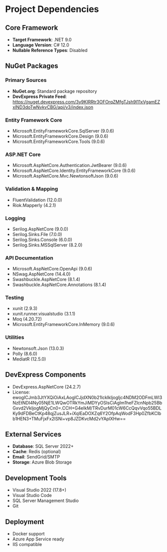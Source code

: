 ﻿# Project Dependencies

## Core Framework
- **Target Framework**: .NET 9.0
- **Language Version**: C# 12.0
- **Nullable Reference Types**: Disabled

## NuGet Packages
### Primary Sources
- **NuGet.org**: Standard package repository
- **DevExpress Private Feed**: https://nuget.devexpress.com/3y9KIRRtr3OFOrqZMfgTJsh9l11xVgamEZxlND3doTwNvkvCBG/api/v3/index.json

### Entity Framework Core
- Microsoft.EntityFrameworkCore.SqlServer (9.0.6)
- Microsoft.EntityFrameworkCore.Design (9.0.6)
- Microsoft.EntityFrameworkCore.Tools (9.0.6)

### ASP.NET Core
- Microsoft.AspNetCore.Authentication.JwtBearer (9.0.6)
- Microsoft.AspNetCore.Identity.EntityFrameworkCore (9.0.6)
- Microsoft.AspNetCore.Mvc.NewtonsoftJson (9.0.6)

### Validation & Mapping
- FluentValidation (12.0.0)
- Riok.Mapperly (4.2.1)

### Logging
- Serilog.AspNetCore (9.0.0)
- Serilog.Sinks.File (7.0.0)
- Serilog.Sinks.Console (6.0.0)
- Serilog.Sinks.MSSqlServer (8.2.0)

### API Documentation
- Microsoft.AspNetCore.OpenApi (9.0.6)
- NSwag.AspNetCore (14.4.0)
- Swashbuckle.AspNetCore (8.1.4)
- Swashbuckle.AspNetCore.Annotations (8.1.4)

### Testing
- xunit (2.9.3)
- xunit.runner.visualstudio (3.1.1)
- Moq (4.20.72)
- Microsoft.EntityFrameworkCore.InMemory (9.0.6)

### Utilities
- Newtonsoft.Json (13.0.3)
- Polly (8.6.0)
- MediatR (12.5.0)

## DevExpress Components
- DevExpress.AspNetCore (24.2.7)
- License: ewogICJmb3JtYXQiOiAxLAogICJjdXN0b21lcklkIjogIjc4NDM2ODFmLWI3NzEtNDI4Ny05NjE1LWQwOTRkYmJiMDYyOSIsCiAgIm1heFZlcnNpb25BbGxvd2VkIjogMjQyCn0=.CCH+G4eIkM/TRvDurM01cW6CcQqvVqo55BDLKy9dFDBeCtKp48qjZusJLR+iXqIEaDOXZq6Y2OfpAqWodF3Hp0ZfbKClbb1HEN3+TMuFjxFx2lSNi+vp8JZDKvcMd2vYAplXHw==

## External Services
- **Database**: SQL Server 2022+
- **Cache**: Redis (optional)
- **Email**: SendGrid/SMTP
- **Storage**: Azure Blob Storage

## Development Tools
- Visual Studio 2022 (17.8+)
- Visual Studio Code
- SQL Server Management Studio
- Git

## Deployment
- Docker support
- Azure App Service ready
- IIS compatible
